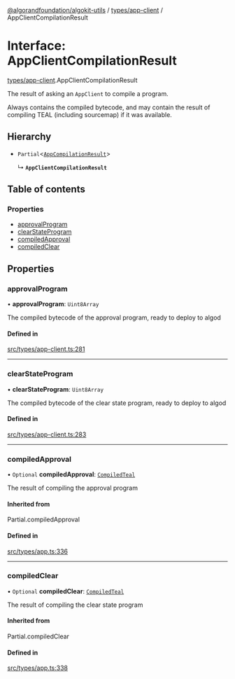 [@algorandfoundation/algokit-utils](../README.md) / [types/app-client](../modules/types_app_client.md) / AppClientCompilationResult

# Interface: AppClientCompilationResult

[types/app-client](../modules/types_app_client.md).AppClientCompilationResult

The result of asking an `AppClient` to compile a program.

Always contains the compiled bytecode, and may contain the result of compiling TEAL (including sourcemap) if it was available.

## Hierarchy

- `Partial`\<[`AppCompilationResult`](types_app.AppCompilationResult.md)\>

  ↳ **`AppClientCompilationResult`**

## Table of contents

### Properties

- [approvalProgram](types_app_client.AppClientCompilationResult.md#approvalprogram)
- [clearStateProgram](types_app_client.AppClientCompilationResult.md#clearstateprogram)
- [compiledApproval](types_app_client.AppClientCompilationResult.md#compiledapproval)
- [compiledClear](types_app_client.AppClientCompilationResult.md#compiledclear)

## Properties

### approvalProgram

• **approvalProgram**: `Uint8Array`

The compiled bytecode of the approval program, ready to deploy to algod

#### Defined in

[src/types/app-client.ts:281](https://github.com/algorandfoundation/algokit-utils-ts/blob/main/src/types/app-client.ts#L281)

___

### clearStateProgram

• **clearStateProgram**: `Uint8Array`

The compiled bytecode of the clear state program, ready to deploy to algod

#### Defined in

[src/types/app-client.ts:283](https://github.com/algorandfoundation/algokit-utils-ts/blob/main/src/types/app-client.ts#L283)

___

### compiledApproval

• `Optional` **compiledApproval**: [`CompiledTeal`](types_app.CompiledTeal.md)

The result of compiling the approval program

#### Inherited from

Partial.compiledApproval

#### Defined in

[src/types/app.ts:336](https://github.com/algorandfoundation/algokit-utils-ts/blob/main/src/types/app.ts#L336)

___

### compiledClear

• `Optional` **compiledClear**: [`CompiledTeal`](types_app.CompiledTeal.md)

The result of compiling the clear state program

#### Inherited from

Partial.compiledClear

#### Defined in

[src/types/app.ts:338](https://github.com/algorandfoundation/algokit-utils-ts/blob/main/src/types/app.ts#L338)
